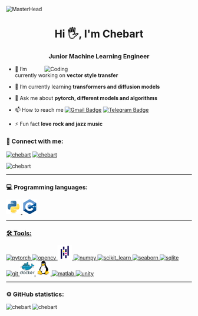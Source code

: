 ![MasterHead](https://user-images.githubusercontent.com/88379173/236679726-32646e29-81d1-4617-a161-7181abca366f.png)
<h1 align="center">Hi 🖐️, I'm Chebart</h1>
<h3 align="center">Junior Machine Learning Engineer</h3>
<img align="right" alt="Coding" width="400" src="https://cdn.dribbble.com/users/1162077/screenshots/3848914/programmer.gif">

<p align="left"> </p>

- 🔭 I’m currently working on **vector style transfer**

- 🌱 I’m currently learning **transformers and diffusion models**

- 💬 Ask me about **pytorch, different models and algorithms**

- 📫 How to reach me [![Gmail Badge](https://img.shields.io/badge/-Gmail-red?style=flat&logo=Gmail&logoColor=white)](mailto:chebart03@gmail.com) [![Telegram Badge](https://img.shields.io/badge/-ChebArt-blue?style=flat&logo=Telegram&logoColor=white)](https://t.me/Cheb_Art)

- ⚡ Fun fact **love rock and jazz music**

### 🤝 Connect with me:

  <div id="badges">
<p align="left">
<a href="https://kaggle.com/chebart" target="blank"><img align="center" src="https://raw.githubusercontent.com/rahuldkjain/github-profile-readme-generator/master/src/images/icons/Social/kaggle.svg" alt="chebart" height="30" width="40" /></a>
<a href="https://codeforces.com/profile/chebart" target="blank"><img align="center" src="https://raw.githubusercontent.com/rahuldkjain/github-profile-readme-generator/master/src/images/icons/Social/codeforces.svg" alt="chebart" height="30" width="40" /></a>
</p>
<img src="https://komarev.com/ghpvc/?username=chebart&label=Profile%20views&color=0e75b6&style=flat" alt="chebart" />
  
---

### 💻 Programming languages:

<div>
</a> <a href="https://www.python.org" target="_blank" rel="noreferrer"> 
<img src="https://raw.githubusercontent.com/devicons/devicon/master/icons/python/python-original.svg" alt="python" width="40" height="40"/>
<a href="https://www.w3schools.com/cpp/" target="_blank" rel="noreferrer"> 
<img src="https://raw.githubusercontent.com/devicons/devicon/master/icons/cplusplus/cplusplus-original.svg" alt="cplusplus" width="40" height="40"/>

</div>

---

### 🛠 Tools:

<div>
    <p align="left">  
    </a> <a href="https://pytorch.org/" target="_blank" rel="noreferrer"> 
    <img src="https://www.vectorlogo.zone/logos/pytorch/pytorch-icon.svg" alt="pytorch" width="40" height="40"/> 
    </a> <a href="https://opencv.org/" target="_blank" rel="noreferrer"> 
    <img src="https://www.vectorlogo.zone/logos/opencv/opencv-icon.svg" alt="opencv" width="40" height="40"/> 
    </a> <a href="https://pandas.pydata.org/" target="_blank" rel="noreferrer"> 
    <img src="https://raw.githubusercontent.com/devicons/devicon/2ae2a900d2f041da66e950e4d48052658d850630/icons/pandas/pandas-original.svg" alt="pandas" width="40"     height="40"/>
    </a> <a href="https://numpy.org/" target="_blank" rel="noreferrer"> 
    <img src="https://www.vectorlogo.zone/logos/numpy/numpy-icon.svg" alt="numpy" width="40" height="40"/>
    </a> <a href="https://scikit-learn.org/" target="_blank" rel="noreferrer"> 
    <img src="https://upload.wikimedia.org/wikipedia/commons/0/05/Scikit_learn_logo_small.svg" alt="scikit_learn" width="40" height="40"/> 
    </a> <a href="https://seaborn.pydata.org/" target="_blank" rel="noreferrer"> 
    <img src="https://seaborn.pydata.org/_images/logo-mark-lightbg.svg" alt="seaborn" width="40" height="40"/> 
    </a> <a href="https://www.sqlite.org/" target="_blank" rel="noreferrer"> 
    <img src="https://www.vectorlogo.zone/logos/sqlite/sqlite-icon.svg" alt="sqlite" width="40" height="40"/> 
    </a> <a href="https://git-scm.com/" target="_blank" rel="noreferrer"> 
    <img src="https://www.vectorlogo.zone/logos/git-scm/git-scm-icon.svg" alt="git" width="40" height="40"/> 
    </a> <a href="https://www.docker.com/" target="_blank" rel="noreferrer"> 
    <img src="https://raw.githubusercontent.com/devicons/devicon/master/icons/docker/docker-original-wordmark.svg" alt="docker" width="40" height="40"/> 
    </a> <a href="https://www.linux.org/" target="_blank" rel="noreferrer"> 
    <img src="https://raw.githubusercontent.com/devicons/devicon/master/icons/linux/linux-original.svg" alt="linux" width="40" height="40"/> 
    </a> <a href="https://www.mathworks.com/" target="_blank" rel="noreferrer"> 
    <img src="https://upload.wikimedia.org/wikipedia/commons/2/21/Matlab_Logo.png" alt="matlab" width="40" height="40"/> 
    </a> <a href="https://unity.com/" target="_blank" rel="noreferrer"> 
    <img src="https://www.vectorlogo.zone/logos/unity3d/unity3d-icon.svg" alt="unity" width="40" height="40"/> </a> 
    </p>
</div>

---

### ⚙️ GitHub statistics:

<p width="400px">
<img height="195px" src="https://github-readme-stats.vercel.app/api/top-langs?username=chebart&show_icons=true&locale=en&layout=compact&theme=vision-friendly-dark" alt="chebart" />
<img src="http://github-readme-streak-stats.herokuapp.com?user=chebart&show_icons=true&locale=en&theme=vision-friendly-dark" alt="chebart" />
</p>
